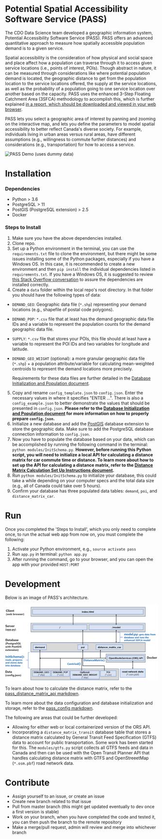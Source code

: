 # Potential Spatial Accessibility Software Service (PASS)

The CDO Data Science team developed a geographic information system, Potential Accessibility Software Service (PASS). PASS offers an advanced quantitative approach to measure how spatially accessible population demand is to a given service.

Spatial accessibility is the consideration of how physical and social space and place affect how a population can traverse through it to access given service locations (i.e., points of interest, POIs). Though abstract in nature, it can be measured through considerations like where potential population demand is located, the geographic distance to get from the population location to the service locations offered, the supply at the service locations, as well as the probability of a population going to one service location over another based on the capacity. PASS uses the enhanced 3-Step Floating Catchment Area (3SFCA) methodology to accomplish this, which is further explained [in a report, which should be downloaded and viewed in your web browser](static/docs/pass_report_20200422.html).

PASS lets you select a geographic area of interest by panning and zooming on the interactive map, and lets you define the parameters to model spatial accessibility to better reflect Canada's diverse society. For example, individuals living in urban areas versus rural areas, have different assumptions (e.g., willingness to commute further distances) and considerations (e.g., transportation) for how to access a service.

![PASS Demo (uses dummy data)](/static/docs/pass_v0.1.gif)

# Installation

### Dependencies

- Python > 3.6
- PostgreSQL > 11
- PostGIS (PostgreSQL extension) > 2.5
- Docker

### Steps to Install

1. Make sure you have the above dependencies installed.
2. Clone repo.
3. Set up a Python environment in the terminal, you can use the `requirements.txt` file to clone the environment, but there might be some issues installing some of the Python packages, especially if you have a Windows OS. In this case, it is recommended to create a new environment and then `pip install` the individual dependencies listed in `requirements.txt`. If you have a Windows OS, it is suggested to review [this Stack Overflow conversation](https://stackoverflow.com/questions/29222269/is-there-a-way-to-have-a-conditional-requirements-txt-file-for-my-python-applica) to assure the dependencies are installed correctly.
4. Create a `data` folder within the local repo's root directory. In that folder you should have the following types of data:

- `DEMAND_GEO`: Geographic data file (`*.shp`) representing your demand locations (e.g., shapefile of postal code polygons).
- `DEMAND_POP`: `*.csv` file that at least has the demand geographic data file IDs and a variable to represent the population counts for the demand geographic data file.
- `SUPPLY`: `*.csv` file that stores your POIs, this file should at least have a variable to represent the POI IDs and two variables for longitude and latitude.
- `DEMAND_GEO_WEIGHT` (optional): a more granular geographic data file (`*.shp`) + a population attribute/variable for calculating mean-weighted centroids to represent the demand locations more precisely.

  Requirements for these data files are further detailed in the [Database Initialization and Population document](static/docs/pass_config.md).

5. Copy and rename `config_template.json` to `config.json`. Enter the necessary values in where it specifies "ENTER ...". There is also a `config_example.json` to better demonstrate the values that should be presented in `config.json`. **Please refer to the [Database Initialization and Population document](static/docs/pass_config.md) for more information on how to properly prepare `config.json`.**
6. Initialize a new database and add the [PostGIS](https://postgis.net/) database extension to store the geographic data. Make sure to add the PostgreSQL database connection information to `config.json`.
7. Now you have to populate the database based on your data, which can be accomplished by running the following command in the terminal: `python modules/InitSchema.py`. **However, before running this Python script, you will need to initialize a local API for calculating a distance matrix for car commute time or distance. To learn more about how to set up the API for calculating a distance matrix, refer to the [Distance Matrix Calculation Set Up Instructions document](static/docs/pass_distance_matrix_api.md).**
8. Run `python modules/InitSchema.py` to initialize your database, this could take a while depending on your computer specs and the total data size (e.g., all of Canada could take over 5 hours).
9. Confirm your database has three populated data tables: `demand`, `poi`, and `distance_matrix_car`.

# Run

Once you completed the 'Steps to Install', which you only need to complete once, to run the actual web app from now on, you must complete the following:

1. Activate your Python environment, e.g., `source activate pass`
3. Run `app.py` in terminal: `python app.py`
4. After running the command, go to your browser, and you can open the app with your provided `HOST:PORT`

# Development

Below is an image of PASS's architecture.

![PASS Architecture](static/docs/pass_architecture.png)

To learn about how to calculate the distance matrix, refer to the [pass_distance_matrix_api markdown](static/docs/pass_distance_matrix_api.md).

To learn more about the data configuration and database initialization and storage, refer to the [pass_config markdown](static/docs/pass_config.md).

The following are areas that could be further developed:

- Allowing for either web or local containerized version of the ORS API.
- Incorporating a `distance_matrix_transit` database table that stores a distance matrix calculated by General Transit Feed Specification (GTFS) data to account for public transportation. Some work has been started for this. The `modules/gtfs.py` script collects all GTFS feeds and data in Canada and then can be used with the Open Transit Planner API that handles calculating distance matrix with GTFS and OpenStreeetMap (`*.osm.pbf`) road network data.

# Contribute

- Assign yourself to an issue, or create an issue
- Create new branch related to that issue
- Pull from master branch (this might get updated eventually to dev once a first version is stable)
- Work on your branch, when you have completed the code and tested it, you can then push the branch to the remote repository
- Make a merge/pull request, admin will review and merge into whichever branch
